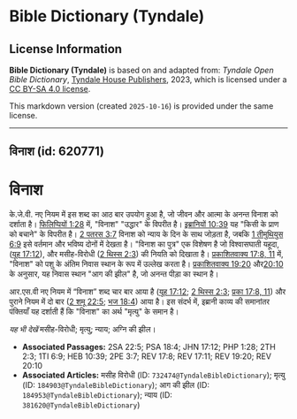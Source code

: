 # Bible Dictionary (Tyndale)

## License Information

**Bible Dictionary (Tyndale)** is based on and adapted from: _Tyndale Open Bible Dictionary_, [Tyndale House Publishers](https://tyndaleopenresources.com/), 2023, which is licensed under a [CC BY-SA 4.0 license](https://creativecommons.org/licenses/by-sa/4.0/legalcode.en).

This markdown version (created `2025-10-16`) is provided under the same license.



--------------------------------

## विनाश (id: 620771)

विनाश
=====

के.जे.वी. नए नियम में इस शब्द का आठ बार उपयोग हुआ है, जो जीवन और आत्मा के अनन्त विनाश को दर्शाता है। [फिलिप्पियों 1:28](https://ref.ly/Phil1:28) में, "विनाश" "उद्धार" के विपरीत है। [इब्रानियों 10:39](https://ref.ly/Heb10:39) यह "किसी के प्राण को बचाने" के विपरीत है। [2 पतरस 3:7](https://ref.ly/2Pet3:7) विनाश को न्याय के दिन के साथ जोड़ता है, जबकि [1 तीमुथियुस 6:9](https://ref.ly/1Tim6:9) इसे वर्तमान और भविष्य दोनों में देखता है। "विनाश का पुत्र" एक विशेषण है जो विश्वासघाती यहूदा, ([यूह 17:12](https://ref.ly/John17:12)), और मसीह\-विरोधी ([2 थिस्स 2:3](https://ref.ly/2Thess2:3)) की नियति को दिखाता है। [प्रकाशितवाक्य 17:8, 11](https://ref.ly/Rev17:8,Rev17:11) में, "विनाश" को पशु के अंतिम निवास स्थान के रूप में उल्लेख करता है। [प्रकाशितवाक्य 19:20](https://ref.ly/Rev19:20) और[20:10](https://ref.ly/Rev20:10) के अनुसार, यह निवास स्थान "आग की झील" है, जो अनन्त पीड़ा का स्थान है।

आर.एस.वी नए नियम में “विनाश” शब्द चार बार आया है ([यूह 17:12](https://ref.ly/John17:12); [2 थिस्स 2:3](https://ref.ly/2Thess2:3); [प्रका 17:8, 11](https://ref.ly/Rev17:8,Rev17:11)) और पुराने नियम में दो बार ([2 शमू 22:5](https://ref.ly/2Sam22:5); [भज 18:4](https://ref.ly/Ps18:4)) आया है। इस संदर्भ में, इब्रानी काव्य की समानांतर पंक्तियाँ यह दर्शाती हैं कि "विनाश" का अर्थ "मृत्यु" के समान है।

*यह भी देखें* मसीह\-विरोधी; मृत्यु; न्याय; अग्नि की झील।

* **Associated Passages:** 2SA 22:5; PSA 18:4; JHN 17:12; PHP 1:28; 2TH 2:3; 1TI 6:9; HEB 10:39; 2PE 3:7; REV 17:8; REV 17:11; REV 19:20; REV 20:10
* **Associated Articles:** मसीह विरोधी (ID: `732474@TyndaleBibleDictionary`); मृत्यु (ID: `184903@TyndaleBibleDictionary`); आग की झील (ID: `184953@TyndaleBibleDictionary`); न्याय (ID: `381620@TyndaleBibleDictionary`)

